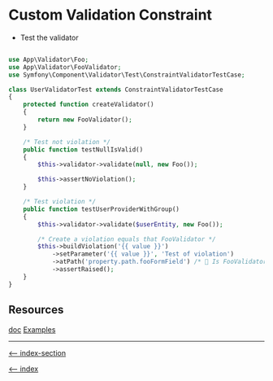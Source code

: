 # Custom Validation Constraint

-   Test the validator

```php

use App\Validator\Foo;
use App\Validator\FooValidator;
use Symfony\Component\Validator\Test\ConstraintValidatorTestCase;

class UserValidatorTest extends ConstraintValidatorTestCase
{
    protected function createValidator()
    {
        return new FooValidator();
    }

    /* Test not violation */
    public function testNullIsValid()
    {
        $this->validator->validate(null, new Foo());

        $this->assertNoViolation();
    }

    /* Test violation */
    public function testUserProviderWithGroup()
    {
        $this->validator->validate($userEntity, new Foo());

        /* Create a violation equals that FooValidator */
        $this->buildViolation('{{ value }}')
            ->setParameter('{{ value }}', 'Test of violation')
            ->atPath('property.path.fooFormField') /* 🧐 Is FooValidator has atPath() */
            ->assertRaised();
    }
}

```

## Resources

[doc](https://symfony.com/doc/current/validation/custom_constraint.html#testing-custom-constraints)
[Examples](https://github.com/symfony/validator/blob/6.2/Tests/Constraints/EmailValidatorTest.php)

---

[<-- index-section](/testing/index.md)

[<-- index](/README.md)
